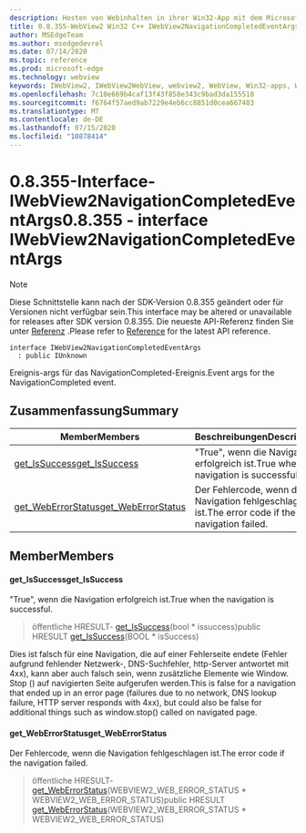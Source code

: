 ```yaml
---
description: Hosten von Webinhalten in ihrer Win32-App mit dem Microsoft Edge WebView2-Steuerelement
title: 0.8.355-WebView2 Win32 C++ IWebView2NavigationCompletedEventArgs
author: MSEdgeTeam
ms.author: msedgedevrel
ms.date: 07/14/2020
ms.topic: reference
ms.prod: microsoft-edge
ms.technology: webview
keywords: IWebView2, IWebView2WebView, webview2, WebView, Win32-apps, Win32, Edge
ms.openlocfilehash: 7c10e669b4caf13f43f858e343c9bad3da155518
ms.sourcegitcommit: f6764f57aed9ab7229e4eb6cc8851d0cea667403
ms.translationtype: MT
ms.contentlocale: de-DE
ms.lasthandoff: 07/15/2020
ms.locfileid: "10878414"
---
```

# <span data-ttu-id="53f8d-104">0.8.355-Interface-IWebView2NavigationCompletedEventArgs</span><span class="sxs-lookup"><span data-stu-id="53f8d-104">0.8.355 - interface IWebView2NavigationCompletedEventArgs</span></span> 

> [!NOTE]
> <span data-ttu-id="53f8d-105">Diese Schnittstelle kann nach der SDK-Version 0.8.355 geändert oder für Versionen nicht verfügbar sein.</span><span class="sxs-lookup"><span data-stu-id="53f8d-105">This interface may be altered or unavailable for releases after SDK version 0.8.355.</span></span> <span data-ttu-id="53f8d-106">Die neueste API-Referenz finden Sie unter [Referenz](../../../webview2-api-reference.md) .</span><span class="sxs-lookup"><span data-stu-id="53f8d-106">Please refer to [Reference](../../../webview2-api-reference.md) for the latest API reference.</span></span>

```
interface IWebView2NavigationCompletedEventArgs
  : public IUnknown
```

<span data-ttu-id="53f8d-107">Ereignis-args für das NavigationCompleted-Ereignis.</span><span class="sxs-lookup"><span data-stu-id="53f8d-107">Event args for the NavigationCompleted event.</span></span>

## <span data-ttu-id="53f8d-108">Zusammenfassung</span><span class="sxs-lookup"><span data-stu-id="53f8d-108">Summary</span></span>

 <span data-ttu-id="53f8d-109">Member</span><span class="sxs-lookup"><span data-stu-id="53f8d-109">Members</span></span>                        | <span data-ttu-id="53f8d-110">Beschreibungen</span><span class="sxs-lookup"><span data-stu-id="53f8d-110">Descriptions</span></span>
--------------------------------|---------------------------------------------
[<span data-ttu-id="53f8d-111">get_IsSuccess</span><span class="sxs-lookup"><span data-stu-id="53f8d-111">get_IsSuccess</span></span>](#get_issuccess) | <span data-ttu-id="53f8d-112">"True", wenn die Navigation erfolgreich ist.</span><span class="sxs-lookup"><span data-stu-id="53f8d-112">True when the navigation is successful.</span></span>
[<span data-ttu-id="53f8d-113">get_WebErrorStatus</span><span class="sxs-lookup"><span data-stu-id="53f8d-113">get_WebErrorStatus</span></span>](#get_weberrorstatus) | <span data-ttu-id="53f8d-114">Der Fehlercode, wenn die Navigation fehlgeschlagen ist.</span><span class="sxs-lookup"><span data-stu-id="53f8d-114">The error code if the navigation failed.</span></span>

## <span data-ttu-id="53f8d-115">Member</span><span class="sxs-lookup"><span data-stu-id="53f8d-115">Members</span></span>

#### <span data-ttu-id="53f8d-116">get_IsSuccess</span><span class="sxs-lookup"><span data-stu-id="53f8d-116">get_IsSuccess</span></span> 

<span data-ttu-id="53f8d-117">"True", wenn die Navigation erfolgreich ist.</span><span class="sxs-lookup"><span data-stu-id="53f8d-117">True when the navigation is successful.</span></span>

> <span data-ttu-id="53f8d-118">öffentliche HRESULT- [get_IsSuccess](#get_issuccess)(bool \* issuccess)</span><span class="sxs-lookup"><span data-stu-id="53f8d-118">public HRESULT [get_IsSuccess](#get_issuccess)(BOOL \* isSuccess)</span></span>

<span data-ttu-id="53f8d-119">Dies ist falsch für eine Navigation, die auf einer Fehlerseite endete (Fehler aufgrund fehlender Netzwerk-, DNS-Suchfehler, http-Server antwortet mit 4xx), kann aber auch falsch sein, wenn zusätzliche Elemente wie Window. Stop () auf navigierten Seite aufgerufen werden.</span><span class="sxs-lookup"><span data-stu-id="53f8d-119">This is false for a navigation that ended up in an error page (failures due to no network, DNS lookup failure, HTTP server responds with 4xx), but could also be false for additional things such as window.stop() called on navigated page.</span></span>

#### <span data-ttu-id="53f8d-120">get_WebErrorStatus</span><span class="sxs-lookup"><span data-stu-id="53f8d-120">get_WebErrorStatus</span></span> 

<span data-ttu-id="53f8d-121">Der Fehlercode, wenn die Navigation fehlgeschlagen ist.</span><span class="sxs-lookup"><span data-stu-id="53f8d-121">The error code if the navigation failed.</span></span>

> <span data-ttu-id="53f8d-122">öffentliche HRESULT- [get_WebErrorStatus](#get_weberrorstatus)(WEBVIEW2_WEB_ERROR_STATUS \* WEBVIEW2_WEB_ERROR_STATUS)</span><span class="sxs-lookup"><span data-stu-id="53f8d-122">public HRESULT [get_WebErrorStatus](#get_weberrorstatus)(WEBVIEW2_WEB_ERROR_STATUS \* WEBVIEW2_WEB_ERROR_STATUS)</span></span>

